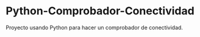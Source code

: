 # Python-Comprobador-Conectividad
Proyecto usando Python para hacer un comprobador de conectividad.
